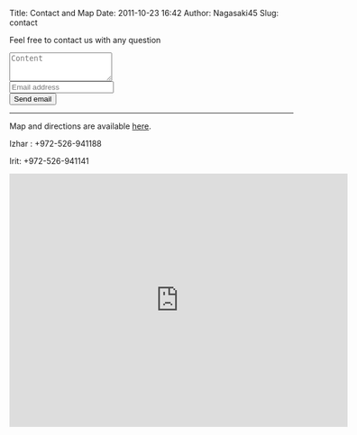 Title: Contact and Map
Date: 2011-10-23 16:42
Author: Nagasaki45
Slug: contact

Feel free to contact us with any question

<!-- Contact form -->
<p>
  <form action="//formspree.io/galilee.bedouin@gmail.com" method="POST">
    <div class="form-group">
      <textarea type="text" class="form-control" rows="3" placeholder="Content" name="content"></textarea>
    </div>
    <div class="form-group">
      <input type="email" class="form-control" placeholder="Email address" name="_replyto">
    </div>
    <button type="submit" class="btn btn-primary">Send email</button>
    <input type="hidden" name="_next" value="/email_sent.html" />
  </form>
</p>

<hr />

Map and directions are available
[here](https://www.dropbox.com/s/0p8t0eft9mhkwn1/EnglishMap.pdf "EnglishMap").

Izhar : +972-526-941188

Irit: +972-526-941141

<!-- Map -->
<div class="text-center">
    <div class="img-thumbnail">
    <iframe src="https://www.google.com/maps/embed?pb=!1m14!1m8!1m3!1d13423.830594752124!2d35.169360309606915!3d32.74031524287168!3m2!1i1024!2i768!4f13.1!3m3!1m2!1s0x0%3A0xb3764918bff8027e!2z16nXkdeYINeQ15fXmdedIC8gR2FsaWxlZSBCZWRvdWluIENhbXBsb2RnZQ!5e0!3m2!1sen!2sil!4v1415364038698" width="600" height="450" frameborder="0" style="border:0"></iframe>
    </div>
</div>
